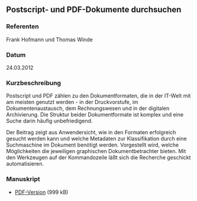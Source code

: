 ## Postscript- und PDF-Dokumente durchsuchen 


### Referenten
Frank Hofmann und Thomas Winde

### Datum
 24.03.2012

### Kurzbeschreibung
Postscript und PDF zählen zu den Dokumentformaten, die in der IT-Welt mit am
meisten genutzt werden - in der Druckvorstufe, im Dokumentenaustausch, dem
Rechnungswesen und in der digitalen Archivierung. Die Struktur beider
Dokumentformate ist komplex und eine Suche darin häufig unbefriedigend.

Der Beitrag zeigt aus Anwendersicht, wie in den Formaten erfolgreich gesucht
werden kann und welche Metadaten zur Klassifikation durch eine Suchmaschine im
Dokument benötigt werden. Vorgestellt wird, welche Möglichkeiten die jeweiligen
graphischen Dokumentbetrachter bieten. Mit den Werkzeugen auf der Kommandozeile
läßt sich die Recherche geschickt automatisieren.

### Manuskript

* [PDF-Version](/download/Vortraege/PS_PDF_durchsuchen_LIT_2012.pdf) (999 kB)
